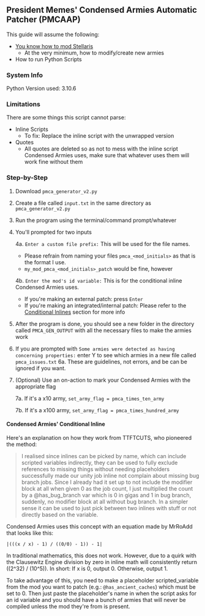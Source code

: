 ## President Memes' Condensed Armies Automatic Patcher (PMCAAP)
This guide will assume the following:
- [You know how to mod Stellaris](https://stellaris.paradoxwikis.com/Modding_tutorial)
  - At the very minimum, how to modify/create new armies
- How to run Python Scripts


### System Info
Python Version used: 3.10.6


### Limitations
There are some things this script cannot parse:
- Inline Scripts
  - To fix: Replace the inline script with the unwrapped version
- Quotes
  - All quotes are deleted so as not to mess with the inline script Condensed Armies uses, make sure that whatever uses them will work fine without them

### Step-by-Step
1. Download `pmca_generator_v2.py`

2. Create a file called `input.txt` in the same directory as `pmca_generator_v2.py`

3. Run the program using the terminal/command prompt/whatever

4. You'll prompted for two inputs

   4a. `Enter a custom file prefix:` This will be used for the file names.
    - Please refrain from naming your files `pmca_<mod_initials>` as that is the format I use.
    - `my_mod_pmca_<mod_initials>_patch` would be fine, however

   4b. `Enter the mod's id variable:` This is for the conditional inline Condensed Armies uses.
    - If you're making an external patch: press `Enter`
    - If you're making an integrated/internal patch: Please refer to the [Conditional Inlines](#PMCA's-Conditional-Inline) section for more info

6. After the program is done, you should see a new folder in the directory called `PMCA_GEN_OUTPUT` with all the necessary files to make the armies work

7. If you are prompted with `Some armies were detected as having concerning properties:` enter Y to see which armies in a new file called `pmca_issues.txt`
  6a. These are guidelines, not errors, and be can be ignored if you want.

8. (Optional) Use an on-action to mark your Condensed Armies with the appropriate flag

   7a. If it's a x10 army, `set_army_flag = pmca_times_ten_army`

   7b. If it's a x100 army, `set_army_flag = pmca_times_hundred_army`

#### Condensed Armies' Conditional Inline
Here's an explanation on how they work from TTFTCUTS, who pioneered the method:
> I realised since inlines can be picked by name, which can include scripted variables indirectly, they can be used to fully exclude references to missing things without needing placeholders successfully made our unity job inline not complain about missing bug branch jobs.
Since I already had it set up to not include the modifier block at all when given 0 as the job count, I just multiplied the count by a @has_bug_branch var which is 0 in gigas and 1 in bug branch, suddenly, no modifier block at all without bug branch.
In a simpler sense it can be used to just pick between two inlines with stuff or not directly based on the variable.

Condensed Armies uses this concept with an equation made by MrRoAdd that looks like this:
```
|(((x / x) - 1) / ((0/0) - 1)) - 1|
```
In traditional mathematics, this does not work. However, due to a quirk with the Clausewitz Engine division by zero in inline math will consistently return ((2^32) / (10^5)).
In short: If x is 0, output 0. Otherwise, output 1.

To take advantage of this, you need to make a placeholder scripted_variable from the mod you want to patch (e.g.: `@has_ancient_caches`) which must be set to 0. Then just paste the placeholder's name in when the script asks for an id variable and you should have a bunch of armies that will never be compiled unless the mod they're from is present.
